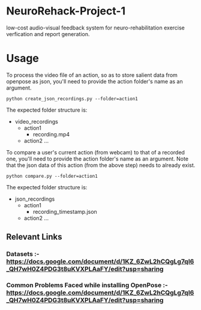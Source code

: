# NeuroRehack-Project-1

low-cost audio-visual feedback system for neuro-rehabilitation exercise verfication and report generation.

# Usage

To process the video file of an action, so as to store salient data from openpose as json, you'll need to provide the action folder's name as an argument.

  ```
  python create_json_recordings.py --folder=action1
  ```

  The expected folder structure is:
  - video_recordings
    - action1
      - recording.mp4
    - action2
    ...

To compare a user's current action (from webcam) to that of a recorded one, you'll need to provide the action folder's name as an argument. Note that the json data of this action (from the above step) needs to already exist.

```
python compare.py --folder=action1
```

The expected folder structure is:
- json_recordings
  - action1
    - recording_timestamp.json
  - action2
  ...


## Relevant Links
### Datasets :- https://docs.google.com/document/d/1KZ_6ZwL2hCQgLg7qI6_QH7wH0Z4PDG3t8uKVXPLAaFY/edit?usp=sharing
### Common Problems Faced while installing OpenPose :- https://docs.google.com/document/d/1KZ_6ZwL2hCQgLg7qI6_QH7wH0Z4PDG3t8uKVXPLAaFY/edit?usp=sharing
